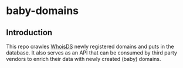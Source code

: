 # baby-domains

## Introduction
This repo crawles [WhoisDS](https://whoisds.com/newly-registered-domains) newly registered domains and puts in the database.
It also serves as an API that can be consumed by third party vendors to enrich their data with newly created (baby) domains.
